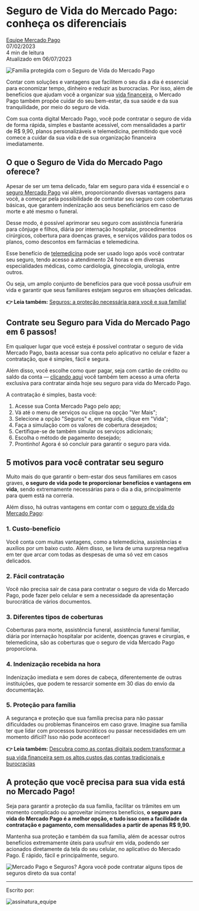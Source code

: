 # **Seguro de Vida do Mercado Pago: conheça os diferenciais**

[Equipe Mercado Pago](https://meubolso.mercadopago.com.br/author/equipe-mercado-pago)  
07/02/2023  
4 min de leitura  
Atualizado em 06/07/2023

![Família protegida com o Seguro de Vida do Mercado Pago](media/familia-protegida.jpg)

Contar com soluções e vantagens que facilitem o seu dia a dia é essencial para economizar tempo, dinheiro e reduzir as burocracias. Por isso, além de benefícios que ajudam você a organizar sua [vida financeira](https://meubolso.mercadopago.com.br/habitos-que-prejudicam-sua-vida-financeira), o Mercado Pago também propõe cuidar do seu bem-estar, da sua saúde e da sua tranquilidade, por meio do seguro de vida.

Com sua conta digital Mercado Pago, você pode contratar o seguro de vida de forma rápida, simples e bastante acessível, com mensalidades a partir de R$ 9,90, planos personalizáveis e telemedicina, permitindo que você comece a cuidar da sua vida e de sua organização financeira imediatamente.

## **O que o Seguro de Vida do Mercado Pago oferece?**

Apesar de ser um tema delicado, falar em seguro para vida é essencial e o [seguro Mercado Pago](https://meubolso.mercadopago.com.br/seguros-mercado-pago) vai além, proporcionando diversas vantagens para você, a começar pela possibilidade de contratar seu seguro com coberturas básicas, que garantem indenização aos seus beneficiários em caso de morte e até mesmo o funeral.

Desse modo, é possível aprimorar seu seguro com assistência funerária para cônjuge e filhos, diária por internação hospitalar, procedimentos cirúrgicos, cobertura para doenças graves, e serviços válidos para todos os planos, como descontos em farmácias e telemedicina.

Esse benefício de [telemedicina](https://meubolso.mercadopago.com.br/seguro-mercado-pago-telemedicina) pode ser usado logo após você contratar seu seguro, tendo acesso a atendimento 24 horas e em diversas especialidades médicas, como cardiologia, ginecologia, urologia, entre outros.

Ou seja, um amplo conjunto de benefícios para que você possa usufruir em vida e garantir que seus familiares estejam seguros em situações delicadas.

**👉 Leia também:** [Seguros: a proteção necessária para você e sua família!](https://meubolso.mercadopago.com.br/ebook-seguros?hsLang=pt-br)

## **Contrate seu Seguro para Vida do Mercado Pago em 6 passos!**

Em qualquer lugar que você esteja é possível contratar o seguro de vida Mercado Pago, basta acessar sua conta pelo aplicativo no celular e fazer a contratação, que é simples, fácil e segura.

Além disso, você escolhe como quer pagar, seja com cartão de crédito ou saldo da conta — [clicando aqui](https://www.mercadopago.com.br/onlinepayments/universal-link?fallback=https%3A%2F%2Fwww.mercadopago.com.br%2Fstop%2Fseguro-vida&android=mercadopago%3A%2F%2Fwebview%3Furl%3Dhttps%253A%252F%252Fwww.mercadopago.com.br%252Fc%252Fseguro-de-vida%253F%26hides_bottom_bar%3Dtrue&ios=mercadopago%3A%2F%2Fwebview%3Furl%3Dhttps%253A%252F%252Fwww.mercadopago.com.br%252Fc%252Fseguro-de-vida%253F%26hides_bottom_bar%3Dtrue) você também tem acesso a uma oferta exclusiva para contratar ainda hoje seu seguro para vida do Mercado Pago.

A contratação é simples, basta você:

1. Acesse sua Conta Mercado Pago pelo app;
2. Vá até o menu de serviços ou clique na opção "Ver Mais";
3. Selecione a opção "Seguros" e, em seguida, clique em "Vida";
4. Faça a simulação com os valores de cobertura desejados;
5. Certifique-se de também simular os serviços adicionais;
6. Escolha o método de pagamento desejado;
7. Prontinho! Agora é só concluir para garantir o seguro para vida.

## **5 motivos para você contratar seu seguro**

Muito mais do que garantir o bem-estar dos seus familiares em casos graves, **o seguro de vida pode te proporcionar benefícios e vantagens em vida**, sendo extremamente necessárias para o dia a dia, principalmente para quem está na correria.

Além disso, há outras vantagens em contar com o [seguro de vida do Mercado Pago](https://conteudo.mercadopago.com.br/agora-vai-seguro-de-vida-mercado-pago):

### **1. Custo-benefício**
Você conta com muitas vantagens, como a telemedicina, assistências e auxílios por um baixo custo. Além disso, se livra de uma surpresa negativa em ter que arcar com todas as despesas de uma só vez em casos delicados.

### **2. Fácil contratação**
Você não precisa sair de casa para contratar o seguro de vida do Mercado Pago, pode fazer pelo celular e sem a necessidade da apresentação burocrática de vários documentos.

### **3. Diferentes tipos de coberturas**
Coberturas para morte, assistência funeral, assistência funeral familiar, diária por internação hospitalar por acidente, doenças graves e cirurgias, e telemedicina, são as coberturas que o seguro de vida Mercado Pago proporciona.

### **4. Indenização recebida na hora**
Indenização imediata e sem dores de cabeça, diferentemente de outras instituições, que podem te ressarcir somente em 30 dias do envio da documentação.

### **5. Proteção para família**
A segurança e proteção que sua família precisa para não passar dificuldades ou problemas financeiros em caso grave. Imagine sua família ter que lidar com processos burocráticos ou passar necessidades em um momento difícil? Isso não pode acontecer!

**👉 Leia também:** [Descubra como as contas digitais podem transformar a sua vida financeira sem os altos custos das contas tradicionais e burocracias](https://meubolso.mercadopago.com.br/conta-digital-como-funciona)

## **A proteção que você precisa para sua vida está no Mercado Pago!**

Seja para garantir a proteção da sua família, facilitar os trâmites em um momento complicado ou aproveitar inúmeros benefícios, **o seguro para vida do Mercado Pago é a melhor opção, e tudo isso com a facilidade da contratação e pagamento, com mensalidades a partir de apenas R$ 9,90.**

Mantenha sua proteção e também da sua família, além de acessar outros benefícios extremamente úteis para usufruir em vida, podendo ser acionados diretamente da tela do seu celular, no aplicativo do Mercado Pago. É rápido, fácil e principalmente, seguro.

![Mercado Pago e Seguros? Agora você pode contratar alguns tipos de seguros direto da sua conta!](media/mercado-pago-seguros.jpg)

---

Escrito por:

![assinatura_equipe](media/assinatura_equipe.jpg) 
